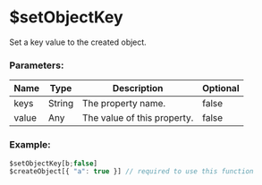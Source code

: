 # $setObjectKey
Set a key value to the created object.

### Parameters:
| Name | Type | Description | Optional |
| ---- | ---- | ----------- | -------- |
| keys | String | The property name. | false | 
| value | Any | The value of this property. | false |

### Example:
```js
$setObjectKey[b;false] 
$createObject[{ "a": true }] // required to use this function
```

